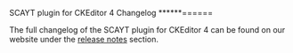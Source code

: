 SCAYT plugin for CKEditor 4 Changelog
******======

The full changelog of the SCAYT plugin for CKEditor 4 can be found on our website under the [release notes](https://webspellchecker.com/release-notes/) section.
